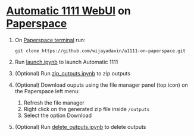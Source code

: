 # [Automatic 1111 WebUI](https://github.com/AUTOMATIC1111/stable-diffusion-webui) on [Paperspace](https://www.paperspace.com)
1. On [Paperspace terminal](https://docs.paperspace.com/gradient/notebooks/terminal/) run:
    ```
    git clone https://github.com/wijayadavin/a1111-on-paperspace.git
    ```

2. Run [launch.ipynb](launch.ipynb) to launch Automatic 1111

3. (Optional) Run [zip_outputs.ipynb](zip_outputs.ipynb) to zip outputs

4. (Optional) Download ouputs using the file manager panel (top icon) on the Paperspace left menu:
    1. Refresh the file manager
    2. Right click on the generated zip file inside `/outputs`
    3. Select the option Download

5. (Optional) Run [delete_outputs.ipynb](delete_outputs.ipynb) to delete outputs